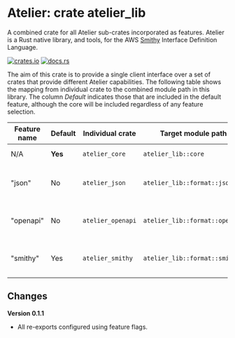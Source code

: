# Atelier: crate atelier_lib

A combined crate for all Atelier sub-crates incorporated as features. Atelier is a Rust native
library, and tools, for the AWS [Smithy](https://github.com/awslabs/smithy) Interface Definition
Language.

[![crates.io](https://img.shields.io/crates/v/atelier_lib.svg)](https://crates.io/crates/atelier_lib)
[![docs.rs](https://docs.rs/atelier_lib/badge.svg)](https://docs.rs/atelier_lib)


The aim of this crate is to provide a single client interface over a set of crates that provide
different Atelier capabilities. The following table shows the mapping from individual crate to the 
combined module path in this library. The column _Default_ indicates those that are included in the 
default feature, although the core will be included regardless of any feature selection.

| Feature name | Default | Individual crate  | Target module path                | Purpose                                               |
|--------------|---------|-------------------|-----------------------------------|-------------------------------------------------------|
| N/A          | **Yes** | `atelier_core`    | `atelier_lib::core`               | Core models only.                                     |
| "json"       | No      | `atelier_json`    | `atelier_lib::format::json`       | Reading and Writing JSON AST representation.          |
| "openapi"    | No      | `atelier_openapi` | `atelier_lib::format::openapi`    | Reading and Writing OpenAPI representations.          |
| "smithy"     | Yes     | `atelier_smithy`  | `atelier_lib::format::smithy`     | Reading and Writing the Smithy native representation. |

## Changes

**Version 0.1.1**

* All re-exports configured using feature flags.

